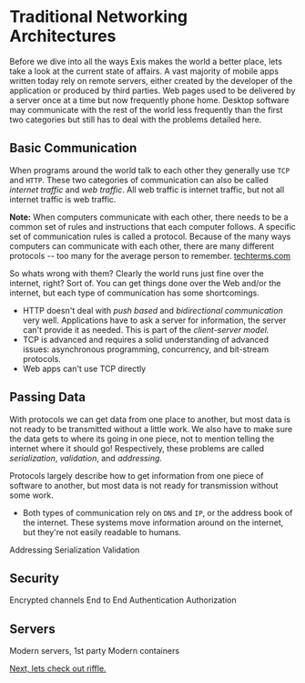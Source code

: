 # Traditional Networking Architectures

Before we dive into all the ways Exis makes the world a better place, lets take a look at the current state of affairs. A vast majority of mobile apps written today rely on remote servers, either created by the developer of the application or produced by third parties. Web pages used to be delivered by a server once at a time but now frequently phone home. Desktop software may communicate with the rest of the world less frequently than the first two categories but still has to deal with the problems detailed here.

## Basic Communication

When programs around the world talk to each other they generally use `TCP` and `HTTP`. These two categories of communication can also be called _internet traffic_ and  _web traffic_. All web traffic is internet traffic, but not all internet traffic is web traffic. 

__Note:__ When computers communicate with each other, there needs to be a common set of rules and instructions that each computer follows. A specific set of communication rules is called a protocol. Because of the many ways computers can communicate with each other, there are many different protocols -- too many for the average person to remember. [techterms.com](http://techterms.com/definition/protocol)

So whats wrong with them? Clearly the world runs just fine over the internet, right? Sort of. You can get things done over the Web and/or the internet, but each type of communication has some shortcomings. 

* HTTP doesn't deal with *push based* and *bidirectional communication* very well. Applications have to ask a server for information, the server can't provide it as needed. This is part of the *client-server model.*
*  TCP is advanced and requires a solid understanding of advanced issues: asynchronous programming, concurrency, and bit-stream protocols. 
*  Web apps can't use TCP directly

## Passing Data

With protocols we can get data from one place to another, but most data is not ready to be transmitted without a little work. We also have to make sure the data gets to where its going in one piece, not to mention telling the internet where it should go! Respectively, these problems are called *serialization*, *validation*, and *addressing*.

Protocols largely describe how to get information from one piece of software to another, but most data is not ready for transmission without some work. 

*  Both types of communication rely on `DNS` and `IP`, or the address book of the internet. These systems move information around on the internet, but they're not easily readable to humans.  

Addressing
Serialization
Validation

## Security

Encrypted channels
End to End
Authentication
Authorization

## Servers

Modern servers, 1st party
Modern containers

[Next, lets check out riffle.](/pages/tour/Riffle.md)